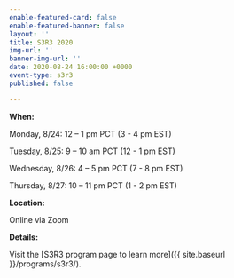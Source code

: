 ```yaml
---
enable-featured-card: false
enable-featured-banner: false
layout: ''
title: S3R3 2020
img-url: ''
banner-img-url: ''
date: 2020-08-24 16:00:00 +0000
event-type: s3r3
published: false

---
```

**When:**

Monday, 8/24: 12 – 1 pm PCT (3 - 4 pm EST)

Tuesday, 8/25: 9 – 10 am PCT (12 - 1 pm EST)

Wednesday, 8/26: 4 – 5 pm PCT (7 - 8 pm EST)

Thursday, 8/27: 10 – 11 pm PCT (1 - 2 pm EST)

**Location:**

Online via Zoom

**Details:**

Visit the [S3R3 program page to learn more]({{ site.baseurl }}/programs/s3r3/).